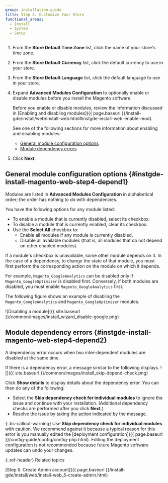 ```yaml
---
group: installation-guide
title: Step 4. Customize Your Store
functional_areas:
  - Install
  - System
  - Setup
---
```


1. From the **Store Default Time Zone** list, click the name of your store's time zone.

1. From the **Store Default Currency** list, click the default currency to use in your store.

1. From the **Store Default Language** list, click the default language to use in your store.

1. Expand **Advanced Modules Configuration** to optionally enable or disable modules before you install the Magento software.

   Before you enable or disable modules, review the information discussed in [Enabling and disabling modules]({{ page.baseurl }}/install-gde/install/web/install-web.html#instgde-install-web-enable-mod).

   See one of the following sections for more information about enabling and disabling modules:

   *  [General module configuration options](#instgde-install-magento-web-step4-depend1)
   *  [Module dependency errors](#instgde-install-magento-web-step4-depend2)

1. Click **Next**.

## General module configuration options   {#instgde-install-magento-web-step4-depend1}

Modules are listed in **Advanced Modules Configuration** in alphabetical order; the order has nothing to do with dependencies.

You have the following options for any module listed:

*  To enable a module that is currently disabled, select its checkbox.
*  To disable a module that is currently enabled, clear its checkbox.
*  Use the **Select All** checkbox to:
   *  Enable all modules if any module is currently disabled.
   *  Disable all available modules (that is, all modules that do not depend on other enabled modules).

If a module's checkbox is unavailable, some other module depends on it. In the case of a dependency, to change the state of that module, you must first perform the corresponding action on the module on which it depends.

For example, `Magento_GoogleAnalytics` can be disabled only if `Magento_GoogleOptimizer` is disabled first. Conversely, if both modules are disabled, you must enable `Magento_GoogleAnalytics` first.

The following figure shows an example of disabling the `Magento_GoogleAnalytics` and `Magento_GoogleOptimizer` modules.

![Disabling a module]({{ site.baseurl }}/common/images/install_wizard_disable-google.png)

## Module dependency errors   {#instgde-install-magento-web-step4-depend2}

A dependency error occurs when two inter-dependent modules are disabled at the same time.

If there is a dependency error, a message similar to the following displays.
![]({{ site.baseurl }}/common/images/install_skip-depend-check.png)

Click **Show details** to display details about the dependency error. You can then do any of the following:

*  Select the **Skip dependency check for individual modules** to ignore the issue and continue with your installation. (Additional dependency checks are performed after you click **Next**.)
*  Resolve the issue by taking the action indicated by the message.

{:.bs-callout-warning}
Use <strong>Skip dependency check for individual modules</strong> with caution. We recommend against it because a typical reason for this error is you manually edited the [deployment configuration]({{ page.baseurl }}/config-guide/config/config-php.html). Editing the deployment configuration is not recommended because future Magento software updates can undo your changes.

{:.ref-header}
Related topics

[Step 5. Create Admin account]({{ page.baseurl }}/install-gde/install/web/install-web_5-create-admin.html)
